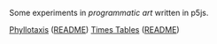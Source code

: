 Some experiments in *programmatic art* written in p5js.

[Phyllotaxis](Phyllotaxis/index.html) ([README](Phyllotaxis/README.md))
[Times Tables](Times-Tables/index.html) ([README](Times-Tables/README.md))
